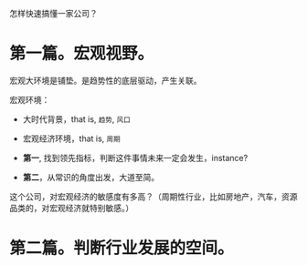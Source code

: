 怎样快速搞懂一家公司？

# 第一篇。宏观视野。

宏观大环境是铺垫。是趋势性的底层驱动，产生关联。

宏观环境：
- 大时代背景，that is, `趋势`, `风口`
- 宏观经济环境，that is, `周期`

- **第一**, 找到领先指标，判断这件事情未来一定会发生，instance?
- **第二**，从常识的角度出发，大道至简。

这个公司，对宏观经济的敏感度有多高？（周期性行业，比如房地产，汽车，资源品类的，对宏观经济就特别敏感。）

# 第二篇。判断行业发展的空间。

